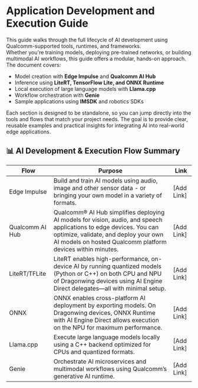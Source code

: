 # Application Development and Execution Guide

This guide walks through the full lifecycle of AI development using Qualcomm-supported tools, runtimes, and frameworks.  
Whether you're training models, deploying pre-trained networks, or building multimodal AI workflows, this guide offers a modular, hands-on approach.  
The document covers:  
* Model creation with **Edge Impulse** and **Qualcomm AI Hub**  
* Inference using **LiteRT, TensorFlow Lite, and ONNX Runtime**  
* Local execution of large language models with **Llama.cpp**  
* Workflow orchestration with **Genie**  
* Sample applications using **IMSDK** and robotics SDKs 

Each section is designed to be standalone, so you can jump directly into the tools and flows that match your project needs. The goal is to provide clear, reusable examples and practical insights for integrating AI into real-world edge applications.

## 📊 AI Development & Execution Flow Summary

|Flow               |Purpose                                                                                               |Link         |
|-------------------|------------------------------------------------------------------------------------------------------|-------------|
|Edge Impulse       |Build and train AI models using audio, image and other sensor data - or bringing your own model in a variety of formats.                       |[Add Link]   |
| Qualcomm AI Hub   |Qualcomm® AI Hub simplifies deploying AI models for vision, audio, and speech applications to edge devices. You can optimize, validate, and deploy your own AI models on hosted Qualcomm platform devices within minutes.| [Add Link]  |
| LiteRT/TFLite     |LiteRT enables high-performance, on-device AI by running quantized models (Python or C++) on both CPU and NPU of Dragonwing devices using AI Engine Direct delegates—all with minimal setup.| [Add Link]  |
| ONNX              |ONNX enables cross-platform AI deployment by exporting models. On Dragonwing devices, ONNX Runtime with AI Engine Direct allows execution on the NPU for maximum performance.| [Add Link]  |
| Llama.cpp         | Execute large language models locally using a C++ backend optimized for CPUs and quantized formats.  | [Add Link]  |
| Genie             | Orchestrate AI microservices and multimodal workflows using Qualcomm’s generative AI runtime.        | [Add Link]  |